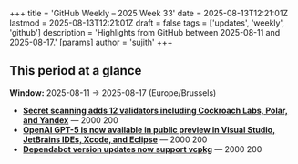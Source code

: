 +++
title = 'GitHub Weekly – 2025 Week 33'
date = 2025-08-13T12:21:01Z
lastmod = 2025-08-13T12:21:01Z
draft = false
tags = ['updates', 'weekly', 'github']
description = 'Highlights from GitHub between 2025-08-11 and 2025-08-17.'
[params]
    author = 'sujith'
+++
## This period at a glance

**Window:** 2025-08-11 → 2025-08-17 (Europe/Brussels)

- **[Secret scanning adds 12 validators including Cockroach Labs, Polar, and Yandex](https://github.blog/changelog/2025-08-12-secret-scanning-adds-12-validators-including-cockroach-labs-polar-and-yandex)** —  2000 200
- **[OpenAI GPT-5 is now available in public preview in Visual Studio, JetBrains IDEs, Xcode, and Eclipse](https://github.blog/changelog/2025-08-12-openai-gpt-5-is-now-available-in-public-preview-in-visual-studio-jetbrains-ides-xcode-and-eclipse)** —  2000 200
- **[Dependabot version updates now support vcpkg](https://github.blog/changelog/2025-08-12-dependabot-version-updates-now-support-vcpkg)** —  2000 200

